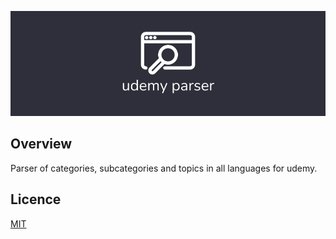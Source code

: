 ![repository logo](./.github/logo.png)

## Overview

Parser of categories, subcategories and topics in all languages for udemy.

## Licence

[MIT](https://github.com/Zubogain/sequelize-service/blob/main/LICENSE)